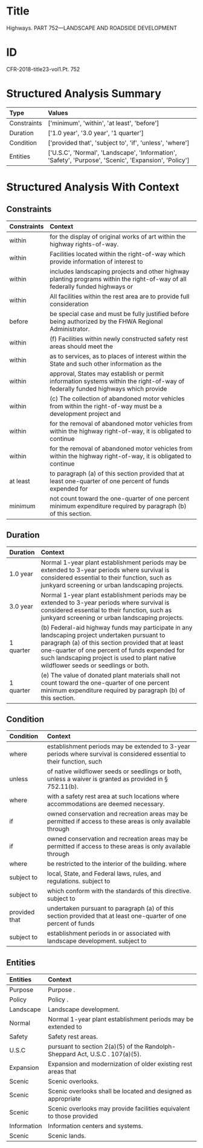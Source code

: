 # Title

 Highways. PART 752—LANDSCAPE AND ROADSIDE DEVELOPMENT


# ID

 CFR-2018-title23-vol1.Pt. 752


# Structured Analysis Summary

| Type        | Values                                                                                                |
|:------------|:------------------------------------------------------------------------------------------------------|
| Constraints | ['minimum', 'within', 'at least', 'before']                                                           |
| Duration    | ['1.0 year', '3.0 year', '1 quarter']                                                                 |
| Condition   | ['provided that', 'subject to', 'if', 'unless', 'where']                                              |
| Entities    | ['U.S.C', 'Normal', 'Landscape', 'Information', 'Safety', 'Purpose', 'Scenic', 'Expansion', 'Policy'] |


# Structured Analysis With Context

 


## Constraints

| Constraints   | Context                                                                                                                         |
|:--------------|:--------------------------------------------------------------------------------------------------------------------------------|
| within        | for the display of original works of art within  the highway rights-of-way.                                                     |
| within        | Facilities located  within the right-of-way which provide information of interest to                                            |
| within        | includes landscaping projects and other highway planting programs within the right-of-way of all federally funded highways or   |
| within        | All facilities  within the rest area are to provide full consideration                                                          |
| before        | be special case and must be fully justified before  being authorized by the FHWA Regional Administrator.                        |
| within        | (f) Facilities  within newly constructed safety rest areas should meet the                                                      |
| within        | as to services, as to places of interest within the State and such other information as the                                     |
| within        | approval, States may establish or permit information systems within the right-of-way of federally funded highways which provide |
| within        | (c) The collection of abandoned motor vehicles from  within the right-of-way must be a development project and                  |
| within        | for the removal of abandoned motor vehicles from within the highway right-of-way, it is obligated to continue                   |
| within        | for the removal of abandoned motor vehicles from within the highway right-of-way, it is obligated to continue                   |
| at least      | to paragraph (a) of this section provided that at least one-quarter of one percent of funds expended for                        |
| minimum       | not count toward the one-quarter of one percent minimum  expenditure required by paragraph (b) of this section.                 |


## Duration

| Duration   | Context                                                                                                                                                                                                                                                                                       |
|:-----------|:----------------------------------------------------------------------------------------------------------------------------------------------------------------------------------------------------------------------------------------------------------------------------------------------|
| 1.0 year   | Normal 1-year plant establishment periods may be extended to 3-year periods where survival is considered essential to their function, such as junkyard screening or urban landscaping projects.                                                                                               |
| 3.0 year   | Normal 1-year plant establishment periods may be extended to 3-year periods where survival is considered essential to their function, such as junkyard screening or urban landscaping projects.                                                                                               |
| 1 quarter  | (b) Federal-aid highway funds may participate in any landscaping project undertaken pursuant to paragraph (a) of this section provided that at least one-quarter of one percent of funds expended for such landscaping project is used to plant native wildflower seeds or seedlings or both. |
| 1 quarter  | (e) The value of donated plant materials shall not count toward the one-quarter of one percent minimum expenditure required by paragraph (b) of this section.                                                                                                                                 |


## Condition

| Condition     | Context                                                                                                                |
|:--------------|:-----------------------------------------------------------------------------------------------------------------------|
| where         | establishment periods may be extended to 3-year periods where survival is considered essential to their function, such |
| unless        | of native wildflower seeds or seedlings or both, unless  a waiver is granted as provided in &#167;&#8201;752.11(b).    |
| where         | with a safety rest area at such locations where  accommodations are deemed necessary.                                  |
| if            | owned conservation and recreation areas may be permitted if access to these areas is only available through            |
| if            | owned conservation and recreation areas may be permitted if access to these areas is only available through            |
| where         | be restricted to the interior of the building. where                                                                   |
| subject to    | local, State, and Federal laws, rules, and regulations. subject to                                                     |
| subject to    | which conform with the standards of this directive. subject to                                                         |
| provided that | undertaken pursuant to paragraph (a) of this section provided that at least one-quarter of one percent of funds        |
| subject to    | establishment periods in or associated with landscape development. subject to                                          |


## Entities

| Entities    | Context                                                                      |
|:------------|:-----------------------------------------------------------------------------|
| Purpose     | Purpose .                                                                    |
| Policy      | Policy .                                                                     |
| Landscape   | Landscape  development.                                                      |
| Normal      | Normal 1-year plant establishment periods may be extended to                 |
| Safety      | Safety  rest areas.                                                          |
| U.S.C       | pursuant to section 2(a)(5) of the Randolph-Sheppard Act, U.S.C . 107(a)(5). |
| Expansion   | Expansion and modernization of older existing rest areas that                |
| Scenic      | Scenic  overlooks.                                                           |
| Scenic      | Scenic overlooks shall be located and designed as appropriate                |
| Scenic      | Scenic overlooks may provide facilities equivalent to those provided         |
| Information | Information  centers and systems.                                            |
| Scenic      | Scenic  lands.                                                               |


